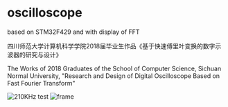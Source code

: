 # oscilloscope
based on STM32F429 and with display of FFT

四川师范大学计算机科学学院2018届毕业生作品《基于快速傅里叶变换的数字示波器的研究与设计》
   
   The Works of 2018 Graduates of the School of Computer Science, Sichuan Normal University, "Research and Design of Digital Oscilloscope Based on Fast Fourier Transform"

![210KHz test](https://github.com/xdr940/oscilloscope/raw/master/210KHz_testing.jpg)
![frame](https://github.com/xdr940/oscilloscope/raw/master/frame_data.jpg)
